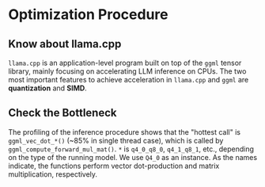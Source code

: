# Optimization Procedure

## Know about llama.cpp
`llama.cpp` is an application-level program built on top of the `ggml` tensor library, mainly focusing on accelerating LLM inference on CPUs.
The two most important features to achieve acceleration in `llama.cpp` and `ggml` are **quantization** and **SIMD**.



## Check the Bottleneck

The profiling of the inference procedure shows that the "hottest call" is `ggml_vec_dot_*()` (~85\% in single thread case), which is called by `ggml_compute_forward_mul_mat()`.
`*` is `q4_0_q8_0`, `q4_1_q8_1`, etc., depending on the type of the running model. We use `Q4_0` as an instance.
As the names indicate, the functions perform vector dot-production and matrix multiplication, respectively.
